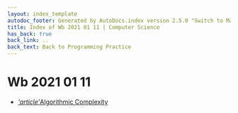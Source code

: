 ```yaml
---
layout: index_template
autodoc_footer: Generated by AutoDocs.index version 2.5.0 "Switch to Material Icons" ⓒ Starwort, 2020
title: Index of Wb 2021 01 11 | Computer Science
has_back: true
back_link: ..
back_text: Back to Programming Practice
---
```


# **Wb 2021 01 11**

- <a href='./algorithmic_complexity.md'><i title='MD file' class="material-icons">'article'</i>Algorithmic Complexity</a>
